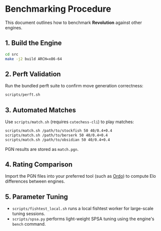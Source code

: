 # Benchmarking Procedure

This document outlines how to benchmark **Revolution** against other engines.

## 1. Build the Engine
```bash
cd src
make -j2 build ARCH=x86-64
```

## 2. Perft Validation
Run the bundled perft suite to confirm move generation correctness:
```bash
scripts/perft.sh
```

## 3. Automated Matches
Use `scripts/match.sh` (requires `cutechess-cli`) to play matches:
```bash
scripts/match.sh /path/to/stockfish 50 40/0.4+0.4
scripts/match.sh /path/to/berserk 50 40/0.4+0.4
scripts/match.sh /path/to/obsidian 50 40/0.4+0.4
```
PGN results are stored as `match.pgn`.

## 4. Rating Comparison
Import the PGN files into your preferred tool (such as [Ordo](https://github.com/michaelkeenan/ordo)) to compute Elo differences between engines.

## 5. Parameter Tuning
- `scripts/fishtest_local.sh` runs a local fishtest worker for large-scale tuning sessions.
- `scripts/spsa.py` performs light-weight SPSA tuning using the engine's `bench` command.
